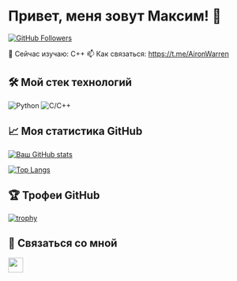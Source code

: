 # Привет, меня зовут Максим! 👋

[![GitHub Followers](https://img.shields.io/github/followers/ВАШ_НИК?label=Follow%20me&style=social)](https://github.com/AironWarren)

🌱 Сейчас изучаю: С++
📫 Как связаться: https://t.me/AironWarren

## 🛠 Мой стек технологий

![Python](https://img.shields.io/badge/Python-3776AB?style=for-the-badge&logo=python&logoColor=white)
![C/C++](https://img.shields.io/badge/C/C++-00599C?style=for-the-badge&logo=c%2B%2B&logoColor=white)

## 📈 Моя статистика GitHub

[![Ваш GitHub stats](https://github-readme-stats.vercel.app/api?username=AironWarren&show_icons=true&theme=radical)](https://github.com/AironWarren)

[![Top Langs](https://github-readme-stats.vercel.app/api/top-langs/?username=AironWarren&layout=compact&theme=radical)](https://github.com/AironWarren)

## 🏆 Трофеи GitHub

[![trophy](https://github-profile-trophy.vercel.app/?username=AironWarren&theme=onedark)](https://github.com/ryo-ma/github-profile-trophy)


## 🤝 Связаться со мной

[<img src="https://img.icons8.com/color/48/000000/telegram-app--v1.png" width="30">](https://t.me/AironWarren)
